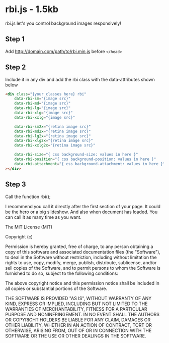 # rbi.js - 1.5kb
rbi.js let's you control background images responsively!

## Step 1
Add http://domain.com/path/to/rbi.min.js before ```</head>```

## Step 2
Include it in any div and add the rbi class with the data-attributes shown below 
```html
<div class="{your classes here} rbi"
	data-rbi-sm="{image src}"
	data-rbi-md="{image src}"
	data-rbi-lg="{image src}"
	data-rbi-xlg="{image src}"
	data-rbi-xxlg="{image src}"

	data-rbi-sm2x="{retina image src}"
	data-rbi-md2x="{retina image src}"
	data-rbi-lg2x="{retina image src}"
	data-rbi-xlg2x="{retina image src}"
	data-rbi-xxlg2x="{retina image src}"

	data-rbi-size="{ css background-size: values in here }"
	data-rbi-position="{ css background-position: values in here }"
	data-rbi-attachment="{ css background-attachment: values in here }"
></div>
```

## Step 3
Call the function rbi();

I recommend you call it directly after the first section of your page. It could be the hero or a big slideshow. And also when document has loaded. You can call it as many time as you want.

The MIT License (MIT)

Copyright (c) <year> <copyright holders>

Permission is hereby granted, free of charge, to any person obtaining a copy
of this software and associated documentation files (the "Software"), to deal
in the Software without restriction, including without limitation the rights
to use, copy, modify, merge, publish, distribute, sublicense, and/or sell
copies of the Software, and to permit persons to whom the Software is
furnished to do so, subject to the following conditions:

The above copyright notice and this permission notice shall be included in
all copies or substantial portions of the Software.

THE SOFTWARE IS PROVIDED "AS IS", WITHOUT WARRANTY OF ANY KIND, EXPRESS OR
IMPLIED, INCLUDING BUT NOT LIMITED TO THE WARRANTIES OF MERCHANTABILITY,
FITNESS FOR A PARTICULAR PURPOSE AND NONINFRINGEMENT. IN NO EVENT SHALL THE
AUTHORS OR COPYRIGHT HOLDERS BE LIABLE FOR ANY CLAIM, DAMAGES OR OTHER
LIABILITY, WHETHER IN AN ACTION OF CONTRACT, TORT OR OTHERWISE, ARISING FROM,
OUT OF OR IN CONNECTION WITH THE SOFTWARE OR THE USE OR OTHER DEALINGS IN
THE SOFTWARE.
